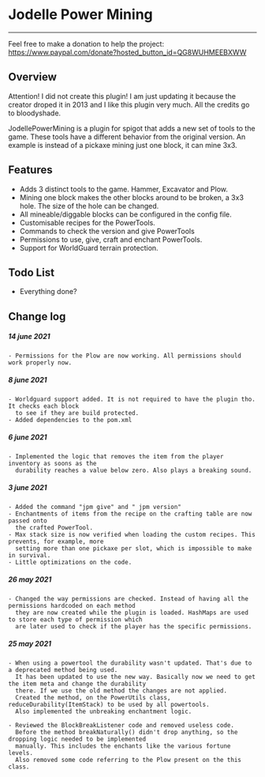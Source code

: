 # Jodelle Power Mining
---
Feel free to make a donation to help the project: https://www.paypal.com/donate?hosted_button_id=QG8WUHMEEBXWW
## Overview
Attention! I did not create this plugin! I am just updating it because the creator droped it in 2013 and I like this plugin very much. All the credits go to bloodyshade.

JodellePowerMining is a plugin for spigot that adds a new set of tools to the game. These tools have a different behavior from the original version. An example is instead of a pickaxe mining just one block, it can mine 3x3.

## Features
- Adds 3 distinct tools to the game. Hammer, Excavator and Plow.
- Mining one block makes the other blocks around to be broken, a 3x3 hole. The size of the 
  hole can be changed.
- All mineable/diggable blocks can be configured in the config file.
- Customisable recipes for the PowerTools.
- Commands to check the version and give PowerTools
- Permissions to use, give, craft and enchant PowerTools.
- Support for WorldGuard terrain protection.

## Todo List
- Everything done?


## Change log
##### 14 june 2021
    - Permissions for the Plow are now working. All permissions should work properly now.
##### 8 june 2021
    - Worldguard support added. It is not required to have the plugin tho. It checks each block 
      to see if they are build protected.
    - Added dependencies to the pom.xml
##### 6 june 2021
    - Implemented the logic that removes the item from the player inventory as soons as the 
      durability reaches a value below zero. Also plays a breaking sound.
##### 3 june 2021
    - Added the command "jpm give" and " jpm version"
    - Enchantments of items from the recipe on the crafting table are now passed onto
      the crafted PowerTool.
    - Max stack size is now verified when loading the custom recipes. This prevents, for example, more
      setting more than one pickaxe per slot, which is impossible to make in survival.
    - Little optimizations on the code.

##### 26 may 2021
    - Changed the way permissions are checked. Instead of having all the permissions hardcoded on each method 
      they are now created while the plugin is loaded. HashMaps are used to store each type of permission which 
      are later used to check if the player has the specific permissions.
##### 25 may 2021
    - When using a powertool the durability wasn't updated. That's due to a deprecated method being used.
      It has been updated to use the new way. Basically now we need to get the item meta and change the durability
      there. If we use the old method the changes are not applied.
      Created the method, on the PowerUtils class, reduceDurability(ItemStack) to be used by all powertools.
      Also implemented the unbreaking enchantment logic.    

    - Reviewed the BlockBreakListener code and removed useless code. 
      Before the method breakNaturally() didn't drop anything, so the dropping logic needed to be implemented 
      manually. This includes the enchants like the various fortune levels.
      Also removed some code referring to the Plow present on the this class.
    
    
    
    
